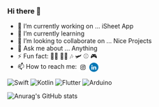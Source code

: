 ### Hi there 👋

- 🔭 I’m currently working on ... iSheet App
- 🌱 I’m currently learning 
- 👯 I’m looking to collaborate on ... Nice Projects
- 💬 Ask me about ... Anything
- ⚡ Fun fact: 🧑‍💻 🏋️‍♀️ 🎶 🛩 ⚾ 🎮
- 📫 How to reach me: 
<a href="https://www.instagram.com/edtrip_/"><img align="center" src="https://github.com/EduuHF/Resources/blob/main/SM_ICONS/PNG/Color/Instagram.png" alt="EdTrip__ | Instagram" width="21px"/></a> <a href="https://www.linkedin.com/in/eduardoherreradeveloper/"><img align="center" src="https://github.com/EduuHF/Resources/blob/main/SM_ICONS/PNG/Color/LinkedIN.png" alt="EdTrip__ | Instagram" width="21px"/></a>

![Swift](https://img.shields.io/badge/swift-F54A2A?style=for-the-badge&logo=swift&logoColor=white) ![Kotlin](https://img.shields.io/badge/kotlin-%230095D5.svg?style=for-the-badge&logo=kotlin&logoColor=white) ![Flutter](https://img.shields.io/badge/Flutter-%2302569B.svg?style=for-the-badge&logo=Flutter&logoColor=white) ![Arduino](https://img.shields.io/badge/-Arduino-00979D?style=for-the-badge&logo=Arduino&logoColor=white)

[1.1]: http://i.imgur.com/tXSoThF.png

![Anurag's GitHub stats](https://github-readme-stats.vercel.app/api?username=anuraghazra&show_icons=true&bg_color=00000000)

